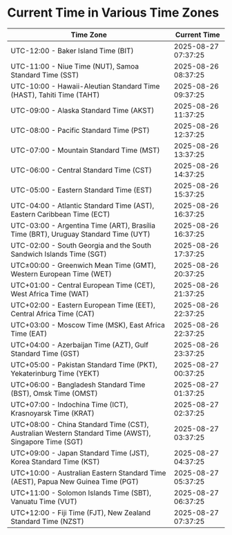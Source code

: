 # Current Time in Various Time Zones

| Time Zone | Current Time |
|-----------|--------------|
| UTC-12:00 - Baker Island Time (BIT) | 2025-08-27 07:37:25 |
| UTC-11:00 - Niue Time (NUT), Samoa Standard Time (SST) | 2025-08-26 08:37:25 |
| UTC-10:00 - Hawaii-Aleutian Standard Time (HAST), Tahiti Time (TAHT) | 2025-08-26 09:37:25 |
| UTC-09:00 - Alaska Standard Time (AKST) | 2025-08-26 11:37:25 |
| UTC-08:00 - Pacific Standard Time (PST) | 2025-08-26 12:37:25 |
| UTC-07:00 - Mountain Standard Time (MST) | 2025-08-26 13:37:25 |
| UTC-06:00 - Central Standard Time (CST) | 2025-08-26 14:37:25 |
| UTC-05:00 - Eastern Standard Time (EST) | 2025-08-26 15:37:25 |
| UTC-04:00 - Atlantic Standard Time (AST), Eastern Caribbean Time (ECT) | 2025-08-26 16:37:25 |
| UTC-03:00 - Argentina Time (ART), Brasília Time (BRT), Uruguay Standard Time (UYT) | 2025-08-26 16:37:25 |
| UTC-02:00 - South Georgia and the South Sandwich Islands Time (SGT) | 2025-08-26 17:37:25 |
| UTC±00:00 - Greenwich Mean Time (GMT), Western European Time (WET) | 2025-08-26 20:37:25 |
| UTC+01:00 - Central European Time (CET), West Africa Time (WAT) | 2025-08-26 21:37:25 |
| UTC+02:00 - Eastern European Time (EET), Central Africa Time (CAT) | 2025-08-26 22:37:25 |
| UTC+03:00 - Moscow Time (MSK), East Africa Time (EAT) | 2025-08-26 22:37:25 |
| UTC+04:00 - Azerbaijan Time (AZT), Gulf Standard Time (GST) | 2025-08-26 23:37:25 |
| UTC+05:00 - Pakistan Standard Time (PKT), Yekaterinburg Time (YEKT) | 2025-08-27 00:37:25 |
| UTC+06:00 - Bangladesh Standard Time (BST), Omsk Time (OMST) | 2025-08-27 01:37:25 |
| UTC+07:00 - Indochina Time (ICT), Krasnoyarsk Time (KRAT) | 2025-08-27 02:37:25 |
| UTC+08:00 - China Standard Time (CST), Australian Western Standard Time (AWST), Singapore Time (SGT) | 2025-08-27 03:37:25 |
| UTC+09:00 - Japan Standard Time (JST), Korea Standard Time (KST) | 2025-08-27 04:37:25 |
| UTC+10:00 - Australian Eastern Standard Time (AEST), Papua New Guinea Time (PGT) | 2025-08-27 05:37:25 |
| UTC+11:00 - Solomon Islands Time (SBT), Vanuatu Time (VUT) | 2025-08-27 06:37:25 |
| UTC+12:00 - Fiji Time (FJT), New Zealand Standard Time (NZST) | 2025-08-27 07:37:25 |
